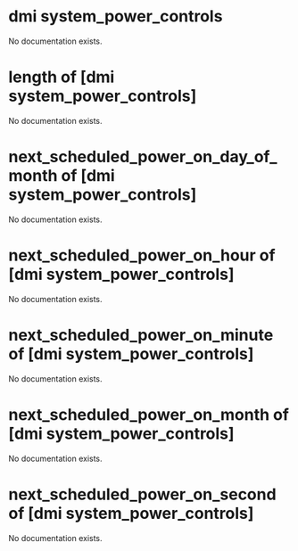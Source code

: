 # dmi system_power_controls

No documentation exists.

# length of [dmi system_power_controls]

No documentation exists.

# next_scheduled_power_on_day_of_month of [dmi system_power_controls]

No documentation exists.

# next_scheduled_power_on_hour of [dmi system_power_controls]

No documentation exists.

# next_scheduled_power_on_minute of [dmi system_power_controls]

No documentation exists.

# next_scheduled_power_on_month of [dmi system_power_controls]

No documentation exists.

# next_scheduled_power_on_second of [dmi system_power_controls]

No documentation exists.
